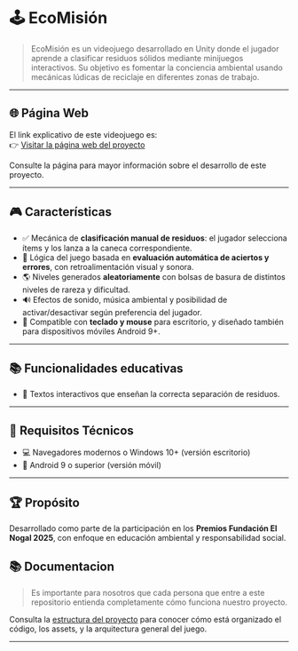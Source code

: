 # 🕹️ EcoMisión

> EcoMisión es un videojuego desarrollado en Unity donde el jugador aprende a clasificar residuos sólidos mediante minijuegos interactivos. Su objetivo es fomentar la conciencia ambiental usando mecánicas lúdicas de reciclaje en diferentes zonas de trabajo.

---
## 🌐 Página Web

El link explicativo de este videojuego es:  
👉 [Visitar la página web del proyecto]([https://tu-enlace-aqui.com](https://sites.google.com/unimilitar.edu.co/ecomision/inicio))

Consulte la página para mayor información sobre el desarrollo de este proyecto.

---

## 🎮 Características

- ✅ Mecánica de **clasificación manual de residuos**: el jugador selecciona ítems y los lanza a la caneca correspondiente.
- 🧠 Lógica del juego basada en **evaluación automática de aciertos y errores**, con retroalimentación visual y sonora.
- 🌎 Niveles generados **aleatoriamente** con bolsas de basura de distintos niveles de rareza y dificultad.
- 🔊 Efectos de sonido, música ambiental y posibilidad de activar/desactivar según preferencia del jugador.
- 🎯 Compatible con **teclado y mouse** para escritorio, y diseñado también para dispositivos móviles Android 9+.

---

## 📚 Funcionalidades educativas

- 🧾 Textos interactivos que enseñan la correcta separación de residuos.

---

## 🧪 Requisitos Técnicos

- 💻 Navegadores modernos o Windows 10+ (versión escritorio)
- 📱 Android 9 o superior (versión móvil)

---

## 🏆 Propósito

Desarrollado como parte de la participación en los **Premios Fundación El Nogal 2025**, con enfoque en educación ambiental y responsabilidad social.

## 📚 Documentacion

> Es importante para nosotros que cada persona que entre a este repositorio entienda completamente cómo funciona nuestro proyecto.
> 
Consulta la [estructura del proyecto](Docs/Estructura-del-proyecto.md) para conocer cómo está organizado el código, los assets, y la arquitectura general del juego.

---
